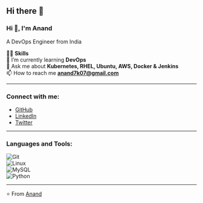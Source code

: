## Hi there 👋
### Hi 👋, I'm Anand  
A DevOps Engineer from India  

👨‍💻 **Skills**  
🌱 I’m currently learning **DevOps**  
💬 Ask me about **Kubernetes, RHEL, Ubuntu, AWS, Docker & Jenkins**  
📫 How to reach me **anand7k07@gmail.com**  

---

### Connect with me:  
- [GitHub](https://github.com/tiwaribytez)  
- [LinkedIn](https://linkedin.com/in/tiwaribytez)  
- [Twitter](https://twitter.com/tiwaribytez)  

---

### Languages and Tools:
![Git](https://img.shields.io/badge/-Git-F05032?style=flat-square&logo=git)    
![Linux](https://img.shields.io/badge/-Linux-FCC624?style=flat-square&logo=linux)  
![MySQL](https://img.shields.io/badge/-MySQL-4479A1?style=flat-square&logo=mysql)    
![Python](https://img.shields.io/badge/-Python-3776AB?style=flat-square&logo=python)  

---

⭐️ From [Anand](https://github.com/tiwaribytez)


